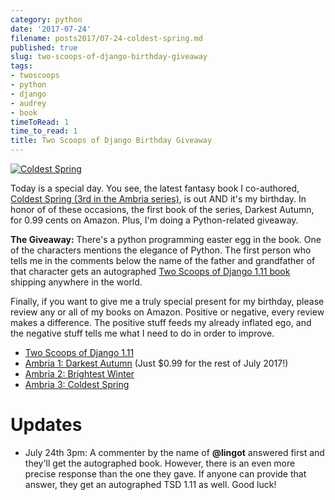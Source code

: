 ```yaml
---
category: python
date: '2017-07-24'
filename: posts2017/07-24-coldest-spring.md
published: true
slug: two-scoops-of-django-birthday-giveaway
tags:
- twoscoops
- python
- django
- audrey
- book
timeToRead: 1
time_to_read: 1
title: Two Scoops of Django Birthday Giveaway
---
```


[![Coldest Spring](https://raw.githubusercontent.com/pydanny/pydanny.github.com/master/static/51hVFnWbG7L.jpg)](https://www.amazon.com/Coldest-Spring/dp/B071P74C8Z/?tag=ihpydanny-20)

Today is a special day. You see, the latest fantasy book I co-authored,
[Coldest Spring (3rd in the Ambria
series)](https://www.amazon.com/Coldest-Spring/dp/B071P74C8Z/?tag=ihpydanny-20),
is out AND it's my birthday. In honor of of these occasions, the first
book of the series, Darkest Autumn, for 0.99 cents on Amazon. Plus, I'm
doing a Python-related giveaway.

**The Giveaway:** There's a python programming easter egg in the book.
One of the characters mentions the elegance of Python. The first person
who tells me in the comments below the name of the father and
grandfather of that character gets an autographed [Two Scoops of Django
1.11
book](https://twoscoopspress.org/products/two-scoops-of-django-1-11)
shipping anywhere in the world.

Finally, if you want to give me a truly special present for my birthday,
please review any or all of my books on Amazon. Positive or negative,
every review makes a difference. The positive stuff feeds my already
inflated ego, and the negative stuff tells me what I need to do in order
to improve.

-   [Two Scoops of Django
    1.11](https://www.amazon.com/review/create-review/?asin=0692915729?tag=ihpydanny-20)
-   [Ambria 1: Darkest
    Autumn](https://www.amazon.com/review/create-review/?asin=B071L2G8SL?tag=ihpydanny-20)
    (Just \$0.99 for the rest of July 2017!)
-   [Ambria 2: Brightest
    Winter](https://www.amazon.com/review/create-review/?asin=B0727WW7F2?tag=ihpydanny-20)
-   [Ambria 3: Coldest
    Spring](https://www.amazon.com/review/create-review/?asin=B071P74C8Z?tag=ihpydanny-20)

Updates
=======

-   July 24th 3pm: A commenter by the name of **@lingot** answered first
    and they'll get the autographed book. However, there is an even
    more precise response than the one they gave. If anyone can provide
    that answer, they get an autographed TSD 1.11 as well. Good luck!
